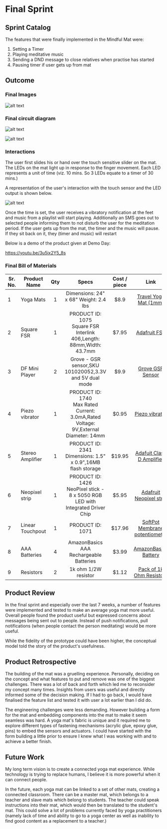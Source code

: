 # Final Sprint

## Sprint Catalog

The features that were finally implemented in the Mindful Mat were:
1. Setting a Timer
2. Playing meditative music
3. Sending a DND message to close relatives when practise has started
4. Pausing timer if user gets up from mat

## Outcome

### Final Images

![alt text](https://github.com/daraghbyrne/advancediot2017/blob/advait-sprint3/students/atinaika/files/final-sprint/Mat/MindfulMat.png)

<!-- <img src="https://github.com/daraghbyrne/advancediot2017/blob/advait-sprint3/students/atinaika/files/final-sprint/Mat/MindfulMat.png"> -->

### Final circuit diagram

![alt text](https://github.com/daraghbyrne/advancediot2017/blob/advait-sprint3/students/atinaika/files/Final-Circuit.jpg)

![alt text](https://github.com/daraghbyrne/advancediot2017/blob/advait-sprint3/students/atinaika/files/fritzing-diagram.jpg)

### Interactions
The user first slides his or hand over the touch sensitive slider on the mat. The LEDs on the mat light up in response to the finger movement. Each LED represents a unit of time (viz. 10 mins. So 3 LEDs equate to a timer of 30 mins.)

A representation of the user's interaction with the touch sensor and the LED output is shown below.

<!-- <img src="https://github.com/daraghbyrne/advancediot2017/blob/advait-sprint3/students/atinaika/files/final-sprint/Interactions/Interactions-collage.jpg" height="600"> -->
![alt text](https://github.com/daraghbyrne/advancediot2017/blob/advait-sprint3/students/atinaika/files/final-sprint/Interactions/Interactions-collage.jpg)

Once the time is set, the user receives a vibratory notification at the feet and music from a playlist will start playing. Additionally  an SMS goes out to selected people informing them to not disturb the user for the meditation period.
If the user gets up from the mat, the timer and the music will pause. If they sit back on it, they (timer and music) will restart

Below is a demo of the product given at Demo Day:

https://youtu.be/3u5ix2Y5_8s

### Final Bill of Materials

|Sr. No.|Product Name|Qty|Specs|Cost / piece|Link|
|-------|------------|:-:|:---:|:----------:|:--:|
|1|Yoga Mats|1|Dimensions: 24" x 68" Weight: 2.4 lbs|$8.9|[Travel Yoga Mat (1mm)](https://www.yogaoutlet.com/p/sporti-studio-1mm-travel-yoga-mat-8132006/?utm_source=google&utm_medium=cpc&utm_campaign=google-shopping&color=36908&gclid=Cj0KEQjwqtjGBRD8yfi9h42H9YUBEiQAmki5OpnciI_w8VSi7583NAwe8MKHXEc0gunNXAE8INZCwhkaAprP8P8HAQ)|
|2|Square FSR|1|PRODUCT ID: 1075<br>Square FSR Interlink 406,Length: 88mm,Width: 43.7mm|$7.95|[Adafruit FSR](https://www.adafruit.com/products/1075)|
|3|DF Mini Player|2|Grove - GSR sensor,SKU 101020052,3.3V and 5V dual mode|$9.9|[Grove GSR Sensor](http://wiki.seeed.cc/Grove-GSR_Sensor/)|
|4|Piezo vibrator|1|PRODUCT ID: 1740<br>Max Rated Current: 3.0mA,Rated Voltage: 9V,External Diameter: 14mm|$0.95|[Piezo vibrator](https://www.adafruit.com/products/1740)|
|5|Stereo Amplifier|1|PRODUCT ID: 2341<br>Dimensions: 1.5" x 0.9”,16MB flash storage|$19.95|[Adafuit Class D Amplifier](https://www.adafruit.com/product/3006)|
|6|Neopixel strip|1|PRODUCT ID: 1426<br>NeoPixel stick - 8 x 5050 RGB LED with Integrated Driver Chip|$5.95|[Adafruit Neopixel strip](https://www.adafruit.com/products/1426)|
|7|Linear Touchpout|1|PRODUCT ID: 1071|$17.96|[SoftPot Membrane potentiometer](https://www.newegg.com/Product/Product.aspx?Item=9SIA53G23T6388&ignorebbr=1&nm_mc=KNC-GoogleMKP-PC&cm_mmc=KNC-GoogleMKP-PC-_-pla-_-EC+-+Passive+Components-_-9SIA53G23T6388&gclid=CjwKEAjw3drIBRCOwfC-_qqyjQ8SJADvoWQpX3owyQb-Rbt5OroAHUONnhaiJgGvJcYSyzKV1VMo0hoCjI3w_wcB&gclsrc=aw.ds)|
|8|AAA Batteries|4|AmazonBasics AAA Rechargeable Batteries|$3.99|[AmazonBasics Battery](https://www.amazon.com/AmazonBasics-AAA-Rechargeable-Batteries-12-Pack/dp/B007B9NXAC)|
|9|Resistors|2|1k ohm 1/2W resistor|$1.12|[Pack of 1k Ohm Resistors](https://www.amazon.com/1K-Ohm-Flameproof-Resistor-Pcs/dp/B000AYIQRA)|

## Product Review  

In the final sprint and especially over the last 7 weeks, a number of features were implemented and tested to make an average yoga mat more useful. Overall people found the product useful but expressed concerns about messages being sent out to people. Instead of push notifications, pull notifications (when people contact the person meditating) would be more useful.

While the fidelity of the prototype could have been higher, the conceptual model told the story of the product's usefulness. 

## Product Retrospective 

The building of the mat was a gruelling experience. Personally, deciding on the concept and what features to put and remove was one of the biggest challenges. There was a lot of back and forth which led me to reconsider my concept many times. Insights from users was useful and directly informed some of the decision making. If I had to go back, I would have finalised the feature list and tested it with user a lot earlier than I did do.

The engineering challenges were less demanding. However building a form for the mat and embedding components into the mat to make it seem seamless was hard. A yoga mat's fabric is unique and it required me to explore different types of fastening mechanisms (acrylic glue, epoxy glue, pins) to embed the sensors and actuators. I could have started with the form building a little prior to ensure I knew what I was working with and to achieve a better finish.


## Future Work

My long term vision is to create a connected yoga mat experience. While technology is trying to replace humans, I believe it is more powerful when it can connect people.

In the future, each yoga mat can be linked to a set of other mats, creating a connected classroom. There can be a master mat, which belongs to a teacher and slave mats which belong to students. The teacher could speak instructions into their mat, which would then be translated to the student's mat. This could solve a lot of problems currently faced by yoga practitioners (namely lack of time and ability to go to a yoga center as well as inability to find good content as a replacement to a teacher.)



